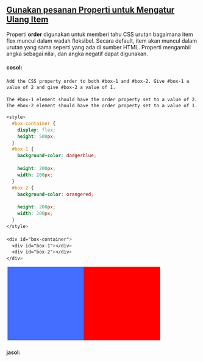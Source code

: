 ## [Gunakan pesanan Properti untuk Mengatur Ulang Item](https://learn.freecodecamp.org/responsive-web-design/css-flexbox/use-the-order-property-to-rearrange-items)

Properti **order** digunakan untuk memberi tahu CSS urutan bagaimana item flex muncul dalam wadah fleksibel. Secara default, item akan muncul dalam urutan yang sama seperti yang ada di sumber HTML. Properti mengambil angka sebagai nilai, dan angka negatif dapat digunakan.

#### cosol:

```
Add the CSS property order to both #box-1 and #box-2. Give #box-1 a value of 2 and give #box-2 a value of 1.

The #box-1 element should have the order property set to a value of 2.
The #box-2 element should have the order property set to a value of 1.
```

```css
<style>
  #box-container {
    display: flex;
    height: 500px;
  }
  #box-1 {
    background-color: dodgerblue;
    
    height: 200px;
    width: 200px;
  }
  #box-2 {
    background-color: orangered;
    
    height: 200px;
    width: 200px;
  }
</style>

<div id="box-container">
  <div id="box-1"></div>
  <div id="box-2"></div>
</div>
```

![](/assets/asdawdsadasf.jpg)

#### jasol:





